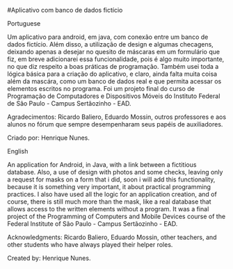#Aplicativo com banco de dados fictício

Portuguese

Um aplicativo para android, em java, com conexão entre um banco de dados fictício. Além disso, a utilização de design e algumas checagens, deixando apenas a desejar no quesito de máscaras em um formulário que fiz, em breve adicionarei essa funcionalidade, pois é algo muito importante, no que diz respeito a boas práticas de programação. Também usei toda a lógica básica para a criação do aplicativo, e claro, ainda falta muita coisa além da mascára, como um banco de dados real e que permita acessar os elementos escritos no programa. Foi um projeto final do curso de Programação de Computadores e Dispositivos Móveis do Instituto Federal de São Paulo - Campus Sertãozinho - EAD.

Agradecimentos: Ricardo Baliero, Eduardo Mossin, outros professores e aos alunos no fórum que sempre desempenharam seus papéis de auxiliadores.

Criado por: Henrique Nunes.


English

An application for Android, in Java, with a link between a fictitious database. Also, a use of design with photos and some checks, leaving only a request for masks on a form that i did, soon i will add this functionality, because it is something very important, it about practical programming practices. I also have used all the logic for an application creation, and of course, there is still much more than the mask, like a real database that allows access to the written elements without a program. It was a final project of the Programming of Computers and Mobile Devices course of the Federal Institute of São Paulo - Campus Sertãozinho - EAD.

Acknowledgments: Ricardo Baliero, Eduardo Mossin, other teachers, and other students who have always played their helper roles.

Created by: Henrique Nunes.
